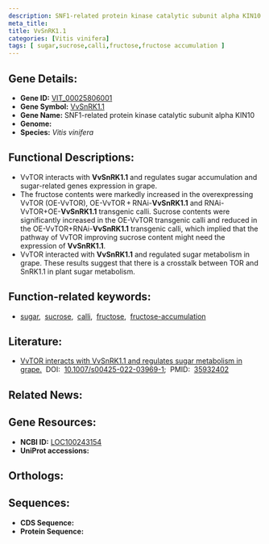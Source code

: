 ```yaml
---
description: SNF1-related protein kinase catalytic subunit alpha KIN10 ; VIT_00025806001 ; Vitis vinifera
meta_title:
title: VvSnRK1.1
categories: [Vitis vinifera]
tags: [ sugar,sucrose,calli,fructose,fructose accumulation ]
---
```


## Gene Details:
- **Gene ID:** [VIT_00025806001]()
- **Gene Symbol:** <u>VvSnRK1.1</u>
- **Gene Name:** SNF1-related protein kinase catalytic subunit alpha KIN10
- **Genome:** []()
- **Species:** *Vitis vinifera*

## Functional Descriptions:
   - VvTOR interacts with **VvSnRK1.1** and regulates sugar accumulation and sugar-related genes expression in grape.
   - The fructose contents were markedly increased in the overexpressing VvTOR (OE-VvTOR), OE-VvTOR + RNAi-**VvSnRK1.1** and RNAi-VvTOR+OE-**VvSnRK1.1** transgenic calli. Sucrose contents were significantly increased in the OE-VvTOR transgenic calli and reduced in the OE-VvTOR+RNAi-**VvSnRK1.1** transgenic calli, which implied that the pathway of VvTOR improving sucrose content might need the expression of **VvSnRK1.1**.
   - VvTOR interacted with **VvSnRK1.1** and regulated sugar metabolism in grape. These results suggest that there is a crosstalk between TOR and SnRK1.1 in plant sugar metabolism.

## Function-related keywords:
   - [sugar](/tags/sugar/),&nbsp;&nbsp;[sucrose](/tags/sucrose/),&nbsp;&nbsp;[calli](/tags/calli/),&nbsp;&nbsp;[fructose](/tags/fructose/),&nbsp;&nbsp;[fructose-accumulation](/tags/fructose-accumulation/)

## Literature:
   - [VvTOR interacts with VvSnRK1.1 and regulates sugar metabolism in grape.](https://doi.org/10.1007/s00425-022-03969-1)&nbsp;&nbsp;DOI:&nbsp;&nbsp;[10.1007/s00425-022-03969-1](https://doi.org/10.1007/s00425-022-03969-1);&nbsp;&nbsp;PMID:&nbsp;&nbsp;[35932402](https://pubmed.ncbi.nlm.nih.gov/35932402/)

## Related News:

## Gene Resources:
- **NCBI ID:**  [LOC100243154](https://www.ncbi.nlm.nih.gov/gene/?term=LOC100243154)
- **UniProt accessions:**  [](https://www.uniprot.org/uniprotkb//entry)

## Orthologs:

## Sequences:
- **CDS Sequence:**
- **Protein Sequence:**
